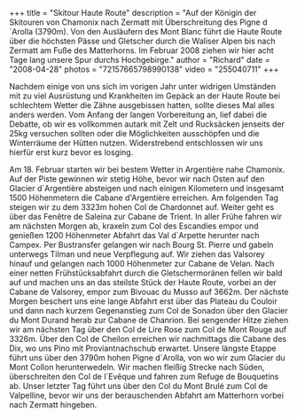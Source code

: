 +++
title = "Skitour Haute Route"
description = "Auf der Königin der Skitouren von Chamonix nach Zermatt mit Überschreitung des Pigne d´Arolla (3790m). Von den Ausläufern des Mont Blanc führt die Haute Route über die höchsten Pässe und Gletscher durch die Waliser Alpen bis nach Zermatt am Fuße des Matterhorns. Im Februar 2008 ziehen wir hier acht Tage lang unsere Spur durchs Hochgebirge."
author = "Richard"
date = "2008-04-28"
photos = "72157665798990138"
video = "255040711"
+++

Nachdem einige von uns sich im vorigen Jahr unter widrigen Umständen mit zu viel Ausrüstung und Krankheiten im Gepäck an der Haute Route bei schlechtem Wetter die Zähne ausgebissen hatten, sollte dieses Mal alles anders werden. Vom Anfang der langen Vorbereitung an, lief dabei die Debatte, ob wir es vollkommen autark mit Zelt und Rucksäcken jenseits der 25kg versuchen sollten oder die Möglichkeiten ausschöpfen und die Winterräume der Hütten nutzen. Widerstrebend entschlossen wir uns hierfür erst kurz bevor es losging.

Am 18. Februar starten wir bei bestem Wetter in Argentière nahe Chamonix. Auf der Piste gewinnen wir stetig Höhe, bevor wir nach Osten auf den Glacier d`Argentière absteigen und nach einigen Kilometern und insgesamt 1500 Höhenmetern die Cabane d'Argentière erreichen.
Am folgenden Tag steigen wir zu dem 3323m hohen Col de Chardonnet auf. Weiter geht es über das Fenêtre de Saleina zur Cabane de Trient.
In aller Frühe fahren wir am nächsten Morgen ab, kraxeln zum Col des Escandies empor und genießen 1200 Höhenmeter Abfahrt das Val d´Arpette herunter nach Campex. Per Bustransfer gelangen wir nach Bourg St. Pierre und gabeln unterwegs Tilman und neue Verpflegung auf. Wir ziehen das Valsorey hinauf und gelangen nach 1000 Höhenmeter zur Cabane de Velan.
Nach einer netten Frühstücksabfahrt durch die Gletschermoränen fellen wir bald auf und machen uns an das steilste Stück der Haute Route, vorbei an der Cabane de Valsorey, empor zum Bivouac du Musso auf 3662m.
Der nächste Morgen beschert uns eine lange Abfahrt erst über das Plateau du Couloir und dann nach kurzem Gegenanstieg zum Col de Sonadon über den Glacier du Mont Durand herab zur Cabane de Chanrion.
Bei sengender Hitze ziehen wir am nächsten Tag über den Col de Lire Rose zum Col de Mont Rouge auf 3326m. Über den Col de Cheilon erreichen wir nachmittags die Cabane des Dix, wo uns Pino mit Proviantnachschub erwartet.
Unsere längste Etappe führt uns über den 3790m hohen Pigne d´Arolla, von wo wir zum Glacier du Mont Collon herunterwedeln. Wir machen fleißig Strecke nach Süden, überschreiten den Col de l´Evêque und fahren zum Refuge de Bouquetins ab.
Unser letzter Tag führt uns über den Col du Mont Brulé zum Col de Valpelline, bevor wir uns der berauschenden Abfahrt am Matterhorn vorbei nach Zermatt hingeben.
